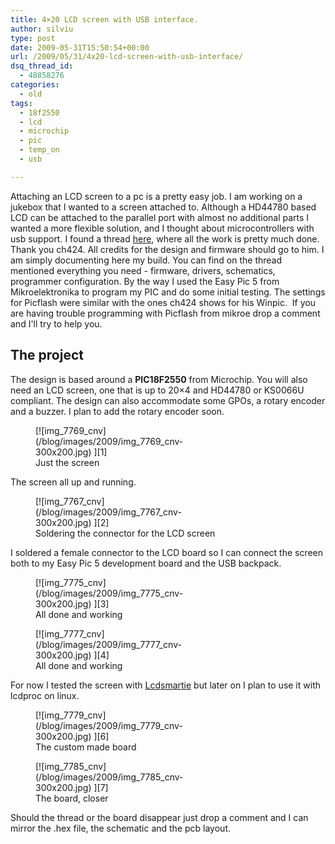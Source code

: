 ```yaml
---
title: 4×20 LCD screen with USB interface.
author: silviu
type: post
date: 2009-05-31T15:50:54+00:00
url: /2009/05/31/4x20-lcd-screen-with-usb-interface/
dsq_thread_id:
  - 48858276
categories:
  - old
tags:
  - 18f2550
  - lcd
  - microchip
  - pic
  - temp_on
  - usb

---
```

Attaching an LCD screen to a pc is a pretty easy job. I am working on a jukebox that I wanted to a screen attached to. Although a HD44780 based LCD can be attached to the parallel port with almost no additional parts I wanted a more flexible solution, and I thought about microcontrollers with usb support. I found a thread <a href="http://forums.bit-tech.net/showthread.php?t=115461" target="_blank" rel="noopener">here</a>, where all the work is pretty much done. Thank you ch424. All credits for the design and firmware should go to him. I am simply documenting here my build. You can find on the thread mentioned everything you need - firmware, drivers, schematics, programmer configuration. By the way I used the Easy Pic 5 from Mikroelektronika to program my PIC and do some initial testing. The settings for Picflash were similar with the ones ch424 shows for his Winpic.  If you are having trouble programming with Picflash from mikroe drop a comment and I'll try to help you.

## The project

The design is based around a **PIC18F2550** from Microchip. You will also need an LCD screen, one that is up to 20&#215;4 and HD44780 or KS0066U compliant. The design can also accommodate some GPOs, a rotary encoder and a buzzer. I plan to add the rotary encoder soon.

<figure id="attachment_150" aria-describedby="caption-attachment-150" style="width: 300px" class="wp-caption aligncenter">[![img_7769_cnv](/blog/images/2009/img_7769_cnv-300x200.jpg) ][1]<figcaption id="caption-attachment-150" class="wp-caption-text">Just the screen</figcaption></figure>

The screen all up and running.

<figure id="attachment_153" aria-describedby="caption-attachment-153" style="width: 300px" class="wp-caption aligncenter">[![img_7767_cnv](/blog/images/2009/img_7767_cnv-300x200.jpg) ][2]<figcaption id="caption-attachment-153" class="wp-caption-text">Soldering the connector for the LCD screen</figcaption></figure>

I soldered a female connector to the LCD board so I can connect the screen both to my Easy Pic 5 development board and the USB backpack.

<figure id="attachment_156" aria-describedby="caption-attachment-156" style="width: 300px" class="wp-caption aligncenter">[![img_7775_cnv](/blog/images/2009/img_7775_cnv-300x200.jpg) ][3]<figcaption id="caption-attachment-156" class="wp-caption-text">All done and working</figcaption></figure>

<figure id="attachment_152" aria-describedby="caption-attachment-152" style="width: 300px" class="wp-caption aligncenter">[![img_7777_cnv](/blog/images/2009/img_7777_cnv-300x200.jpg) ][4]<figcaption id="caption-attachment-152" class="wp-caption-text">All done and working</figcaption></figure>

For now I tested the screen with [Lcdsmartie][5] but later on I plan to use it with lcdproc on linux.

<figure id="attachment_149" aria-describedby="caption-attachment-149" style="width: 300px" class="wp-caption aligncenter">[![img_7779_cnv](/blog/images/2009/img_7779_cnv-300x200.jpg) ][6]<figcaption id="caption-attachment-149" class="wp-caption-text">The custom made board</figcaption></figure>

<figure id="attachment_154" aria-describedby="caption-attachment-154" style="width: 300px" class="wp-caption aligncenter">[![img_7785_cnv](/blog/images/2009/img_7785_cnv-300x200.jpg) ][7]<figcaption id="caption-attachment-154" class="wp-caption-text">The board, closer</figcaption></figure>

Should the thread or the board disappear just drop a comment and I can mirror the .hex file, the schematic and the pcb layout.

 [1]: http://blog.silviuvulcan.ro/wp-content/uploads/sites/2/2009/05/img_7769_cnv.jpg
 [2]: http://blog.silviuvulcan.ro/wp-content/uploads/sites/2/2009/05/img_7767_cnv.jpg
 [3]: http://blog.silviuvulcan.ro/wp-content/uploads/sites/2/2009/05/img_7775_cnv.jpg
 [4]: http://blog.silviuvulcan.ro/wp-content/uploads/sites/2/2009/05/img_7777_cnv.jpg
 [5]: http://lcdsmartie.sourceforge.net/
 [6]: http://blog.silviuvulcan.ro/wp-content/uploads/sites/2/2009/05/img_7779_cnv.jpg
 [7]: http://blog.silviuvulcan.ro/wp-content/uploads/sites/2/2009/05/img_7785_cnv.jpg